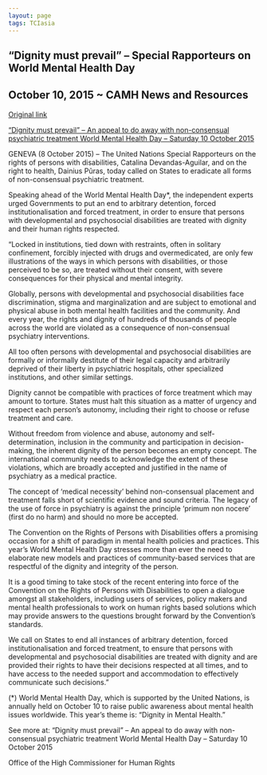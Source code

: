 ```yaml
---
layout: page
tags: TCIasia 
---
```


## “Dignity must prevail” – Special Rapporteurs on World Mental Health Day
October 10, 2015 ~ CAMH News and Resources	
------------------------------------------
[Original link](https://transformingcommunitiesforinclusion.wordpress.com/2015/10/10/dignity-must-prevail-special-rapporteurs-on-world-mental-health-day)


[“Dignity must prevail” – An appeal to do away with non-consensual psychiatric treatment World Mental Health Day – Saturday 10 October 2015](http://www.ohchr.org/EN/NewsEvents/Pages/DisplayNews.aspx?NewsID=16583&LangID=E)

GENEVA (8 October 2015) – The United Nations Special Rapporteurs on the rights of persons with disabilities, Catalina  Devandas-Aguilar, and on the right to health, Dainius Pûras, today called on States to eradicate all forms of non-consensual psychiatric treatment.

Speaking ahead of the World Mental Health Day*, the independent experts urged Governments to put an end to arbitrary detention, forced institutionalisation and forced treatment, in order to ensure that persons with developmental and psychosocial disabilities are treated with dignity and their human rights respected.

“Locked in institutions, tied down with restraints, often in solitary confinement, forcibly injected with drugs and overmedicated, are only few illustrations of the ways in which persons with disabilities, or those perceived to be so, are treated without their consent, with severe consequences for their physical and mental integrity.

Globally, persons with developmental and psychosocial disabilities face discrimination, stigma and marginalization and are subject to emotional and physical abuse in both mental health facilities and the community.  And every year, the rights and dignity of hundreds of thousands of people across the world are violated as a consequence of non-consensual psychiatry interventions.

All too often persons with developmental and psychosocial disabilities are formally or informally destitute of their legal capacity and arbitrarily deprived of their liberty in psychiatric hospitals, other specialized institutions, and other similar settings.

Dignity cannot be compatible with practices of force treatment which may amount to torture. States must halt this situation as a matter of urgency and respect each person’s autonomy, including their right to choose or refuse treatment and care.

Without freedom from violence and abuse, autonomy and self-determination, inclusion in the community and participation in decision-making, the inherent dignity of the person becomes an empty concept.  The international community needs to acknowledge the extent of these violations, which are broadly accepted and justified in the name of psychiatry as a medical practice.

The concept of ‘medical necessity’ behind non-consensual placement and treatment falls short of scientific evidence and sound criteria. The legacy of the use of force in psychiatry is against the principle ‘primum non nocere’ (first do no harm) and should no more be accepted.

The Convention on the Rights of Persons with Disabilities offers a promising occasion for a shift of paradigm in mental health policies and practices. This year’s World Mental Health Day stresses more than ever the need to elaborate new models and practices of community-based services that are respectful of the dignity and integrity of the person.

It is a good timing to take stock of the recent entering into force of the Convention on the Rights of Persons with Disabilities to open a dialogue amongst all stakeholders, including users of services, policy makers and mental health professionals to work on human rights based solutions which may provide answers to the questions brought forward by the Convention’s standards.

We call on States to end all instances of arbitrary detention, forced institutionalisation and forced treatment, to ensure that persons with developmental and psychosocial disabilities are treated with dignity and are provided their rights to have their decisions respected at all times, and to have access to the needed support and accommodation to effectively communicate such decisions.”

(*) World Mental Health Day, which is supported by the United Nations, is annually held on October 10 to raise public awareness about mental health issues worldwide. This year’s theme is: “Dignity in Mental Health.”

See more at: “Dignity must prevail” – An appeal to do away with non-consensual psychiatric treatment World Mental Health Day – Saturday 10 October 2015
	
Office of the High Commissioner for Human Rights
